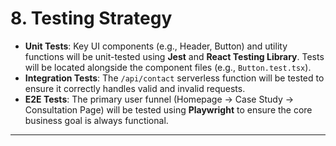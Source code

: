 # 8. Testing Strategy

*   **Unit Tests**: Key UI components (e.g., Header, Button) and utility functions will be unit-tested using **Jest** and **React Testing Library**. Tests will be located alongside the component files (e.g., `Button.test.tsx`).
*   **Integration Tests**: The `/api/contact` serverless function will be tested to ensure it correctly handles valid and invalid requests.
*   **E2E Tests**: The primary user funnel (Homepage -> Case Study -> Consultation Page) will be tested using **Playwright** to ensure the core business goal is always functional.

---
